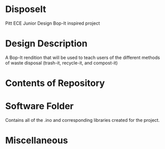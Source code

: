 # DisposeIt
Pitt ECE Junior Design Bop-It inspired project

# Design Description
A Bop-It rendition that will be used to teach users of the different methods of waste disposal (trash-it, recycle-it, and compost-it)

# Contents of Repository

# Software Folder
Contains all of the .ino and corresponding libraries created for the project.

# Miscellaneous

